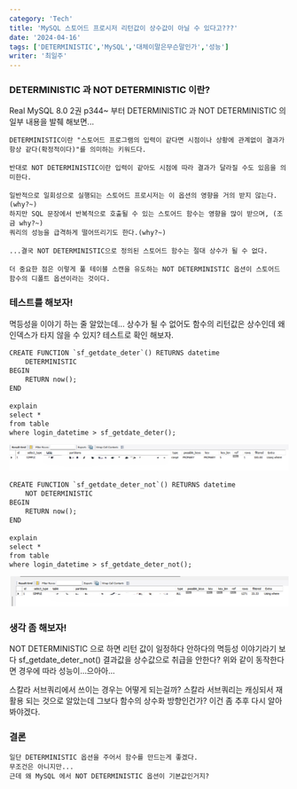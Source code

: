```yaml
---
category: 'Tech'
title: 'MySQL 스토어드 프로시저 리턴값이 상수값이 아닐 수 있다고???'
date: '2024-04-16'
tags: ['DETERMINISTIC','MySQL','대체이말은무슨말인가','성능']
writer: '최일주'
---
```


### DETERMINISTIC 과 NOT DETERMINISTIC 이란?

Real MySQL 8.0 2권 p344~ 부터 DETERMINISTIC 과 NOT DETERMINISTIC 의 일부 내용을 발췌 해보면... 

```
DETERMINISTIC이란 "스토어드 프로그램의 입력이 같다면 시점이나 상황에 관계없이 결과가 항상 같다(확정적이다)"를 의미하는 키워드다.

반대로 NOT DETERMINISTIC이란 입력이 같아도 시점에 따라 결과가 달라질 수도 있음을 의미한다.

일반적으로 일회성으로 실행되는 스토어드 프로시저는 이 옵션의 영향을 거의 받지 않는다.(why?~)
하지만 SQL 문장에서 반복적으로 호출될 수 있는 스토어드 함수는 영향을 많이 받으며, (조금 why?~)
쿼리의 성능을 급격하게 떨어뜨리기도 한다.(why?~)

...결국 NOT DETERMINISTIC으로 정의된 스토어드 함수는 절대 상수가 될 수 없다.

더 중요한 점은 이렇게 풀 테이블 스캔을 유도하는 NOT DETERMINISTIC 옵션이 스토어드 함수의 디폴트 옵션이라는 것이다.
```

### 테스트를 해보자!

멱등성을 이야기 하는 줄 알았는데... 상수가 될 수 없어도 함수의 리턴값은 상수인데 왜 인덱스가 타지 않을 수 있지? 테스트로 확인 해보자.

```
CREATE FUNCTION `sf_getdate_deter`() RETURNS datetime
    DETERMINISTIC
BEGIN
    RETURN now();
END

explain
select *
from table
where login_datetime > sf_getdate_deter();

```

![plan image](images/deter.png)

```
CREATE FUNCTION `sf_getdate_deter_not`() RETURNS datetime
    NOT DETERMINISTIC
BEGIN
    RETURN now();
END

explain
select *
from table
where login_datetime > sf_getdate_deter_not();

```

![plan image](images/not_deter.png)

### 생각 좀 해보자!

NOT DETERMINISTIC 으로 하면 리턴 값이 일정하다 안하다의 멱등성 이야기라기 보다 sf_getdate_deter_not() 결과값을 상수값으로 취급을 안한다? 위와 같이 동작한다면 경우에 따라 성능이...으아아...

스칼라 서브쿼리에서 쓰이는 경우는 어떻게 되는걸까? 스칼라 서브쿼리는 캐싱되서 재활용 되는 것으로 알았는데 그보다 함수의 상수화 방향인건가? 이건 좀 추후 다시 알아봐야겠다.

### 결론

```
일단 DETERMINISTIC 옵션을 주어서 함수를 만드는게 좋겠다.
무조건은 아니지만...
근데 왜 MySQL 에서 NOT DETERMINISTIC 옵션이 기본값인거지?
```